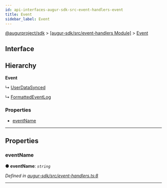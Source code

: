 ```yaml
---
id: api-interfaces-augur-sdk-src-event-handlers-event
title: Event
sidebar_label: Event
---
```


[@augurproject/sdk](api-readme.md) > [[augur-sdk/src/event-handlers Module]](api-modules-augur-sdk-src-event-handlers-module.md) > [Event](api-interfaces-augur-sdk-src-event-handlers-event.md)

## Interface

## Hierarchy

**Event**

↳  [UserDataSynced](api-interfaces-augur-sdk-src-event-handlers-userdatasynced.md)

↳  [FormattedEventLog](api-interfaces-augur-sdk-src-event-handlers-formattedeventlog.md)

### Properties

* [eventName](api-interfaces-augur-sdk-src-event-handlers-event.md#eventname)

---

## Properties

<a id="eventname"></a>

###  eventName

**● eventName**: *`string`*

*Defined in [augur-sdk/src/event-handlers.ts:8](https://github.com/AugurProject/augur/blob/0787bf1a23/packages/augur-sdk/src/event-handlers.ts#L8)*

___

